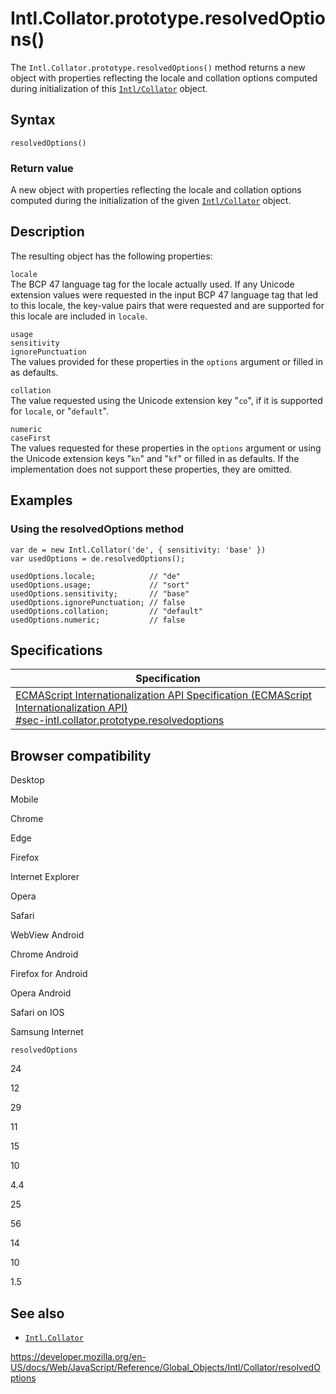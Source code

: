 Intl.Collator.prototype.resolvedOptions()
=========================================

The `Intl.Collator.prototype.resolvedOptions()` method returns a new object with properties reflecting the locale and collation options computed during initialization of this [`Intl/Collator`](../collator) object.

Syntax
------

    resolvedOptions()

### Return value

A new object with properties reflecting the locale and collation options computed during the initialization of the given [`Intl/Collator`](../collator) object.

Description
-----------

The resulting object has the following properties:

`locale`  
The BCP 47 language tag for the locale actually used. If any Unicode extension values were requested in the input BCP 47 language tag that led to this locale, the key-value pairs that were requested and are supported for this locale are included in `locale`.

`usage`  
`sensitivity`  
`ignorePunctuation`  
The values provided for these properties in the `options` argument or filled in as defaults.

`collation`  
The value requested using the Unicode extension key "`co`", if it is supported for `locale`, or "`default`".

`numeric`  
`caseFirst`  
The values requested for these properties in the `options` argument or using the Unicode extension keys "`kn`" and "`kf`" or filled in as defaults. If the implementation does not support these properties, they are omitted.

Examples
--------

### Using the resolvedOptions method

    var de = new Intl.Collator('de', { sensitivity: 'base' })
    var usedOptions = de.resolvedOptions();

    usedOptions.locale;            // "de"
    usedOptions.usage;             // "sort"
    usedOptions.sensitivity;       // "base"
    usedOptions.ignorePunctuation; // false
    usedOptions.collation;         // "default"
    usedOptions.numeric;           // false

Specifications
--------------

<table><thead><tr class="header"><th>Specification</th></tr></thead><tbody><tr class="odd"><td><a href="https://tc39.es/ecma402/#sec-intl.collator.prototype.resolvedoptions">ECMAScript Internationalization API Specification (ECMAScript Internationalization API)<br />
<span class="small">#sec-intl.collator.prototype.resolvedoptions</span></a></td></tr></tbody></table>

Browser compatibility
---------------------

Desktop

Mobile

Chrome

Edge

Firefox

Internet Explorer

Opera

Safari

WebView Android

Chrome Android

Firefox for Android

Opera Android

Safari on IOS

Samsung Internet

`resolvedOptions`

24

12

29

11

15

10

4.4

25

56

14

10

1.5

See also
--------

-   [`Intl.Collator`](../collator)

<a href="https://developer.mozilla.org/en-US/docs/Web/JavaScript/Reference/Global_Objects/Intl/Collator/resolvedOptions" class="_attribution-link">https://developer.mozilla.org/en-US/docs/Web/JavaScript/Reference/Global_Objects/Intl/Collator/resolvedOptions</a>

